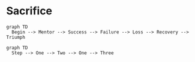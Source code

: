 # Sacrifice

```mermaid
graph TD
  Begin --> Mentor --> Success --> Failure --> Loss --> Recovery --> Triumph
```

```mermaid
graph TD
  Step --> One --> Two --> One --> Three
```
